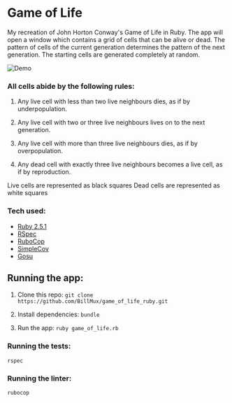 # Game of Life


My recreation of John Horton Conway's Game of Life in Ruby. The app will open a window which contains a grid of cells that can be alive or dead. The pattern of cells of the current generation determines the pattern of the next generation. The starting cells are generated completely at random.

![Demo](images/game-of-life-1.gif)

### All cells abide by the following rules:

1. Any live cell with less than two live neighbours dies, as if by underpopulation.

2. Any live cell with two or three live neighbours lives on to the next generation.

3. Any live cell with more than three live neighbours dies, as if by overpopulation.

4. Any dead cell with exactly three live neighbours becomes a live cell, as if by reproduction.

Live cells are represented as black squares
Dead cells are represented as white squares

### Tech used:

- [Ruby 2.5.1](https://www.ruby-lang.org/en/)
- [RSpec](https://github.com/rspec/rspec)
- [RuboCop](https://github.com/rubocop-hq/rubocop)
- [SimpleCov](https://github.com/colszowka/simplecov)
- [Gosu](https://www.libgosu.org/)

## Running the app:

1. Clone this repo:
`git clone https://github.com/BillMux/game_of_life_ruby.git`

2. Install dependencies:
`bundle`

3. Run the app:
`ruby game_of_life.rb`

### Running the tests:
`rspec`

### Running the linter:
`rubocop`
